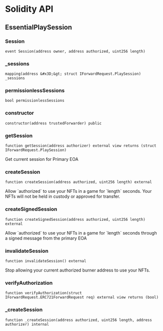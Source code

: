 # Solidity API

## EssentialPlaySession

### Session

```solidity
event Session(address owner, address authorized, uint256 length)
```

### _sessions

```solidity
mapping(address &#x3D;&gt; struct IForwardRequest.PlaySession) _sessions
```

### permissionlessSessions

```solidity
bool permissionlessSessions
```

### constructor

```solidity
constructor(address trustedForwarder) public
```

### getSession

```solidity
function getSession(address authorizer) external view returns (struct IForwardRequest.PlaySession)
```

Get current session for Primary EOA

### createSession

```solidity
function createSession(address authorized, uint256 length) external
```

Allow &#x60;authorized&#x60; to use your NFTs in a game for &#x60;length&#x60; seconds. Your NFTs
        will not be held in custody or approved for transfer.

### createSignedSession

```solidity
function createSignedSession(address authorized, uint256 length) external
```

Allow &#x60;authorized&#x60; to use your NFTs in a game for &#x60;length&#x60; seconds through a
signed message from the primary EOA

### invalidateSession

```solidity
function invalidateSession() external
```

Stop allowing your current authorized burner address to use your NFTs.

### verifyAuthorization

```solidity
function verifyAuthorization(struct IForwardRequest.ERC721ForwardRequest req) external view returns (bool)
```

### _createSession

```solidity
function _createSession(address authorized, uint256 length, address authorizer) internal
```


